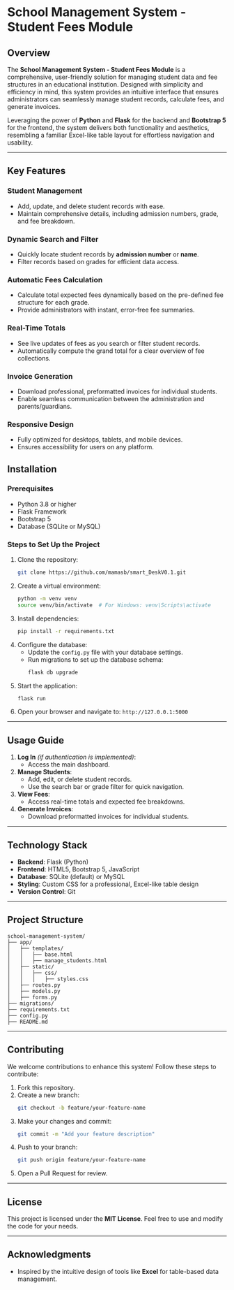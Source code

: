 # **School Management System - Student Fees Module**

## **Overview**

The **School Management System - Student Fees Module** is a comprehensive, user-friendly solution for managing student data and fee structures in an educational institution. Designed with simplicity and efficiency in mind, this system provides an intuitive interface that ensures administrators can seamlessly manage student records, calculate fees, and generate invoices. 

Leveraging the power of **Python** and **Flask** for the backend and **Bootstrap 5** for the frontend, the system delivers both functionality and aesthetics, resembling a familiar Excel-like table layout for effortless navigation and usability.

---

## **Key Features**

### **Student Management**
- Add, update, and delete student records with ease.
- Maintain comprehensive details, including admission numbers, grade, and fee breakdown.

### **Dynamic Search and Filter**
- Quickly locate student records by **admission number** or **name**.
- Filter records based on grades for efficient data access.

### **Automatic Fees Calculation**
- Calculate total expected fees dynamically based on the pre-defined fee structure for each grade.
- Provide administrators with instant, error-free fee summaries.

### **Real-Time Totals**
- See live updates of fees as you search or filter student records.
- Automatically compute the grand total for a clear overview of fee collections.

### **Invoice Generation**
- Download professional, preformatted invoices for individual students.
- Enable seamless communication between the administration and parents/guardians.

### **Responsive Design**
- Fully optimized for desktops, tablets, and mobile devices.
- Ensures accessibility for users on any platform.


## **Installation**

### **Prerequisites**
- Python 3.8 or higher
- Flask Framework
- Bootstrap 5
- Database (SQLite or MySQL)

### **Steps to Set Up the Project**
1. Clone the repository:
   ```bash
   git clone https://github.com/mamasb/smart_DeskV0.1.git

   ```
2. Create a virtual environment:
   ```bash
   python -m venv venv
   source venv/bin/activate  # For Windows: venv\Scripts\activate
   ```
3. Install dependencies:
   ```bash
   pip install -r requirements.txt
   ```
4. Configure the database:
   - Update the `config.py` file with your database settings.
   - Run migrations to set up the database schema:
     ```bash
     flask db upgrade
     ```
5. Start the application:
   ```bash
   flask run
   ```
6. Open your browser and navigate to: `http://127.0.0.1:5000`

---

## **Usage Guide**

1. **Log In** *(if authentication is implemented)*:
   - Access the main dashboard.
2. **Manage Students**:
   - Add, edit, or delete student records.
   - Use the search bar or grade filter for quick navigation.
3. **View Fees**:
   - Access real-time totals and expected fee breakdowns.
4. **Generate Invoices**:
   - Download preformatted invoices for individual students.

---

## **Technology Stack**

- **Backend**: Flask (Python)
- **Frontend**: HTML5, Bootstrap 5, JavaScript
- **Database**: SQLite (default) or MySQL
- **Styling**: Custom CSS for a professional, Excel-like table design
- **Version Control**: Git

---

## **Project Structure**

```plaintext
school-management-system/
├── app/
│   ├── templates/
│   │   ├── base.html
│   │   ├── manage_students.html
│   ├── static/
│   │   ├── css/
│   │   │   ├── styles.css
│   ├── routes.py
│   ├── models.py
│   ├── forms.py
├── migrations/
├── requirements.txt
├── config.py
├── README.md
```

---

## **Contributing**

We welcome contributions to enhance this system! Follow these steps to contribute:
1. Fork this repository.
2. Create a new branch:
   ```bash
   git checkout -b feature/your-feature-name
   ```
3. Make your changes and commit:
   ```bash
   git commit -m "Add your feature description"
   ```
4. Push to your branch:
   ```bash
   git push origin feature/your-feature-name
   ```
5. Open a Pull Request for review.

---

## **License**

This project is licensed under the **MIT License**. Feel free to use and modify the code for your needs.

---

## **Acknowledgments**

- Inspired by the intuitive design of tools like **Excel** for table-based data management.

